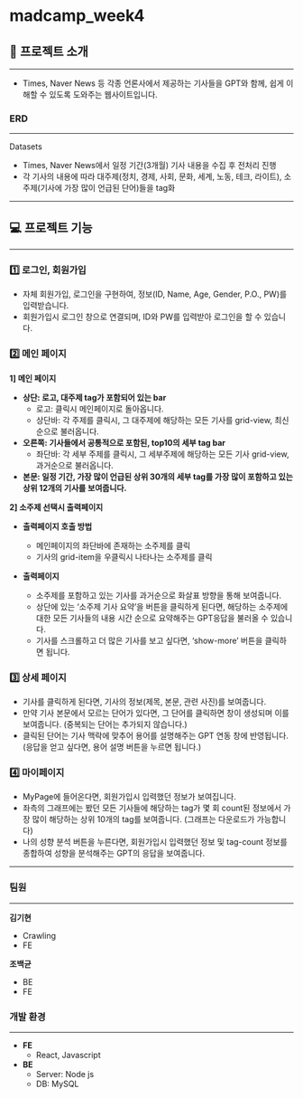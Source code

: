 # madcamp_week4

## 📁 프로젝트 소개

---

- Times, Naver News 등 각종 언론사에서 제공하는 기사들을 GPT와 함께, 쉽게 이해할 수 있도록 도와주는 웹사이트입니다.

### ERD

---
Datasets

- Times, Naver News에서 일정 기간(3개월) 기사 내용을 수집 후 전처리 진행
- 각 기사의 내용에 따라 대주제(정치, 경제, 사회, 문화, 세계, 노동, 테크, 라이트), 소주제(기사에 가장 많이 언급된 단어)들을 tag화

---

## 💻 프로젝트 기능

---

### 1️⃣ 로그인, 회원가입
- 자체 회원가입, 로그인을 구현하여, 정보(ID, Name, Age, Gender, P.O., PW)를 입력받습니다.
- 회원가입시 로그인 창으로 연결되며, ID와 PW를 입력받아 로그인을 할 수 있습니다.

### 2️⃣ 메인 페이지

**1] 메인 페이지**

- **상단: 로고, 대주제 tag가 포함되어 있는 bar**
    - 로고: 클릭시 메인페이지로 돌아옵니다.
    - 상단바: 각 주제를 클릭시, 그 대주제에 해당하는 모든 기사를 grid-view, 최신순으로 불러옵니다.
- **오른쪽: 기사들에서 공통적으로 포함된, top10의 세부 tag bar**
    - 좌단바: 각 세부 주제를 클릭시, 그 세부주제에 해당하는 모든 기사 grid-view, 과거순으로 불러옵니다.
- **본문:  일정 기간, 가장 많이 언급된 상위 30개의 세부 tag를 가장 많이 포함하고 있는 상위 12개의 기사를 보여줍니다.**

 **2] 소주제 선택시 출력페이지**

- **출력페이지 호출 방법**
    - 메인페이지의 좌단바에 존재하는 소주제를 클릭
    - 기사의 grid-item을 우클릭시 나타나는 소주제를 클릭

- **출력페이지**
    - 소주제를 포함하고 있는 기사를 과거순으로 화살표 방향을 통해 보여줍니다.
    - 상단에 있는 ‘소주제 기사 요약’을 버튼을 클릭하게 된다면, 해당하는 소주제에 대한 모든 기사들의 내용 시간 순으로 요약해주는 GPT응답을 불러올 수 있습니다.
    - 기사를 스크롤하고 더 많은 기사를 보고 싶다면, ‘show-more’ 버튼을 클릭하면 됩니다.


### 3️⃣ 상세 페이지

- 기사를 클릭하게 된다면, 기사의 정보(제목, 본문, 관련 사진)를 보여줍니다.
- 만약 기사 본문에서 모르는 단어가 있다면, 그 단어를 클릭하면 창이 생성되며 이를 보여줍니다. (중복되는 단어는 추가되지 않습니다.)
- 클릭된 단어는 기사 맥락에 맞추어 용어를 설명해주는 GPT 연동 창에 반영됩니다. (응답을 얻고 싶다면, 용어 설명 버튼을 누르면 됩니다.)


### 4️⃣ 마이페이지


- MyPage에 들어온다면, 회원가입시 입력했던 정보가 보여집니다.
- 좌측의 그래프에는 봤던 모든 기사들에 해당하는 tag가 몇 회 count된 정보에서 가장 많이 해당하는 상위 10개의 tag를 보여줍니다. (그래프는 다운로드가 가능합니다)
- 나의 성향 분석 버튼을 누른다면, 회원가입시 입력했던 정보 및 tag-count 정보를 종합하여 성향을 분석해주는 GPT의 응답을 보여줍니다.

---

### 팀원

---

**김기현** 

- Crawling
- FE

**조백균** 

- BE
- FE

### 개발 환경

---

- **FE**
    - React, Javascript
- **BE**
    - Server: Node js
    - DB: MySQL
